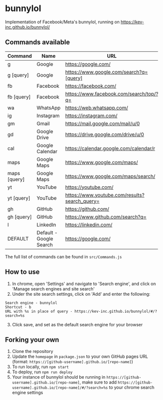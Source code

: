 # bunnylol

Implementation of Facebook/Meta's bunnylol, running on https://kev-inc.github.io/bunnylol/

## Commands available
Command | Name | URL
--- | --- | ---
g | Google | https://google.com/
g [query] | Google | https://www.google.com/search?q=[query]
fb | Facebook | https://facebook.com/
fb [query] | Facebook | https://www.facebook.com/search/top/?q=
wa | WhatsApp | https://web.whatsapp.com/
ig | Instagram | https://instagram.com/
gm | Gmail | https://mail.google.com/mail/u/0
gd | Google Drive | https://drive.google.com/drive/u/0
cal | Google Calendar | https://calendar.google.com/calendar/r
maps | Google Maps | https://www.google.com/maps/
maps [query] | Google Maps | https://www.google.com/maps/search/
yt | YouTube | https://youtube.com/
yt [query] | YouTube | https://www.youtube.com/results?search_query=
gh | GitHub | https://github.com/
gh [query] | GitHub | https://www.github.com/search?q=
l | LinkedIn | https://linkedin.com/
DEFAULT | Default - Google Search | https://google.com/

The full list of commands can be found in `src/Commands.js`

## How to use
1. In chrome, open 'Settings' and navigate to 'Search engine', and click on 'Manage search engines and site search'
2. Under the site search settings, click on 'Add' and enter the following:
```
Search engine - bunnylol
Shortcut - b
URL with %s in place of query - https://kev-inc.github.io/bunnylol/#/?search=%s
```
3. Click save, and set as the default search engine for your browser

## Forking your own
1. Clone the repository
2. Update the `homepage` in `package.json` to your own GitHub pages URL (format: `https://[github-username].github.io/[repo-name]`)
3. To run locally, run `npm start`
4. To deploy, run `npm run deploy`
5. Your instance of bunnylol should be running in `https://[github-username].github.io/[repo-name]`, make sure to add `https://[github-username].github.io/[repo-name]/#/?search=%s` to your chrome search engine settings